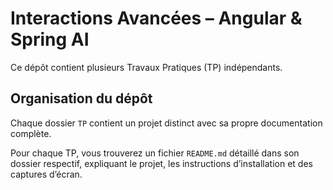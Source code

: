 # Interactions Avancées – Angular & Spring AI

Ce dépôt contient plusieurs Travaux Pratiques (TP) indépendants.

## Organisation du dépôt

Chaque dossier `TP` contient un projet distinct avec sa propre documentation complète.

Pour chaque TP, vous trouverez un fichier `README.md` détaillé dans son dossier respectif, expliquant le projet, les instructions d’installation et des captures d’écran.
